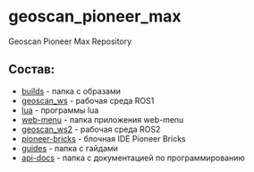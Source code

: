 # geoscan_pioneer_max
Geoscan Pioneer Max Repository

## Состав:
* [builds](https://github.com/IlyaDanilenko/geoscan_pioneer_max/tree/master/builds) - папка с образами
* [geoscan_ws](https://github.com/IlyaDanilenko/geoscan_pioneer_max/tree/master/geoscan_ws) - рабочая среда ROS1
* [lua](https://github.com/IlyaDanilenko/geoscan_pioneer_max/tree/master/lua) - программы lua
* [web-menu](https://github.com/IlyaDanilenko/web-menu) - папка приложения web-menu
* [geoscan_ws2](https://github.com/IlyaDanilenko/geoscan_pioneer_max/tree/master/geoscan_ws2/src) - рабочая среда ROS2
* [pioneer-bricks](https://github.com/IlyaDanilenko/pioneer-bricks) - блочная IDE Pioneer Bricks
* [guides](https://github.com/IlyaDanilenko/geoscan_pioneer_max/tree/master/guides) - папка с гайдами
* [api-docs](https://github.com/IlyaDanilenko/geoscan_pioneer_max/tree/master/api-docs) - папка с документацией по программированию
